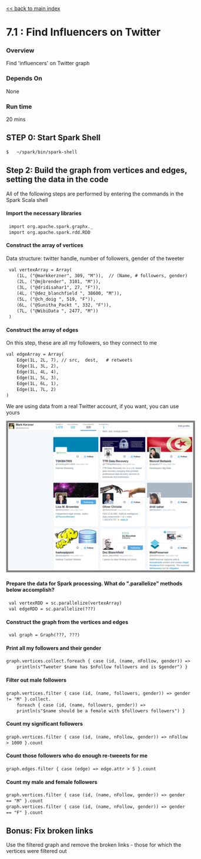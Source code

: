 [<< back to main index](../../README.md) 

7.1 : Find Influencers on Twitter
================================

### Overview
Find 'influencers' on Twitter graph

### Depends On 
None

### Run time
20 mins


## STEP 0: Start Spark Shell
```bash
$   ~/spark/bin/spark-shell
```

## Step 2: Build the graph from vertices and edges, setting the data in the code
 
All of the following steps are performed by entering the commands in the Spark Scala shell

#### Import the necessary libraries
 
     import org.apache.spark.graphx._
     import org.apache.spark.rdd.RDD
 
#### Construct the array of vertices
 
 Data structure: twitter handle, number of followers, gender of the tweeter

     val vertexArray = Array(
        (1L, ("@markkerzner", 309, "M")),  // (Name, # followers, gender)
        (2L, ("@mjbrender", 3101, "M")),
        (3L, ("@dridisahar1", 27, "F")),
        (4L, ("@dez_blanchfield ", 38600, "M")),
        (5L, ("@ch_doig ", 519, "F")),
        (6L, ("@Sunitha_Packt ", 332, "F")),
        (7L, ("@WibiData ", 2477, "M"))
     )
          
####  Construct the array of edges

On this step, these are all my followers, so they connect to me
     
    val edgeArray = Array(
        Edge(1L, 2L, 7), // src,  dest,   # retweets
        Edge(1L, 3L, 2),    
        Edge(1L, 4L, 4),
        Edge(1L, 5L, 3),
        Edge(1L, 6L, 1),
        Edge(1L, 7L, 2)
    )

We are using data from a real Twitter account, if you want, you can use yours

<img src="../images/7.1-twitter.png" style="border: 5px solid grey; max-width:100%;"/>
 
#### Prepare the data for Spark processing. What do ".parallelize" methods below accomplish?
 
     val vertexRDD = sc.parallelize(vertexArray)
     val edgeRDD = sc.parallelize(???)
 
#### Construct the graph from the vertices and edges
 
     val graph = Graph(???, ???)
 
#### Print all my followers and their gender

    graph.vertices.collect.foreach { case (id, (name, nFollow, gender)) => 
        println(s"Tweeter $name has $nFollow followers and is $gender") }

#### Filter out male followers
 
    graph.vertices.filter { case (id, (name, followers, gender)) => gender != "M" }.collect.
        foreach { case (id, (name, followers, gender)) => 
        println(s"$name should be a female with $followers followers") }

      
#### Count my significant followers
      
    graph.vertices.filter { case (id, (name, nFollow, gender)) => nFollow > 1000 }.count        

#### Count those followers who do enough re-tweeets for me

    graph.edges.filter { case (edge) => edge.attr > 5 }.count
    
#### Count my male and female followers
    
    graph.vertices.filter { case (id, (name, nFollow, gender)) => gender == "M" }.count
    graph.vertices.filter { case (id, (name, nFollow, gender)) => gender == "F" }.count

## Bonus: Fix broken links 

Use the filtered graph and remove the broken links - those for which the vertices were filtered out

